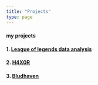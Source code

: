 ```yaml
---
title: "Projects"
type: page
---
```



#### my projects

#### 1. [League of legends data analysis](./LDA/)
#### 2. [H4X0R](./H4X0R/)
#### 3. [Bludhaven](/projects/bludhaven/)

